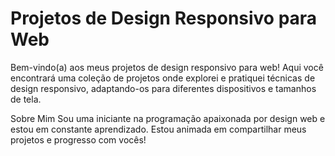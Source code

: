 # Projetos de Design Responsivo para Web

Bem-vindo(a) aos meus projetos de design responsivo para web! Aqui você encontrará uma coleção de projetos onde explorei e pratiquei técnicas de design responsivo, adaptando-os para diferentes dispositivos e tamanhos de tela.

Sobre Mim
Sou uma iniciante na programação apaixonada por design web e estou em constante aprendizado. Estou animada em compartilhar meus projetos e progresso com vocês!

